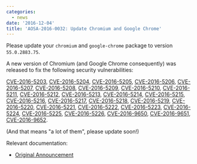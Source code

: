 ```yaml
---
categories:
  - news
date: '2016-12-04'
title: 'AOSA-2016-0032: Update Chromium and Google Chrome'
---
```



Please update your `chromium` and `google-chrome` package to version `55.0.2883.75`.

A new version of Chromium (and Google Chrome consequently) was released to fix the following security vulnerabilities:

[CVE-2016-5203](http://www.cve.mitre.org/cgi-bin/cvename.cgi?name=CVE-2016-5203), [CVE-2016-5204](http://www.cve.mitre.org/cgi-bin/cvename.cgi?name=CVE-2016-5204), [CVE-2016-5205](http://www.cve.mitre.org/cgi-bin/cvename.cgi?name=CVE-2016-5205), [CVE-2016-5206](http://www.cve.mitre.org/cgi-bin/cvename.cgi?name=CVE-2016-5206), [CVE-2016-5207](http://www.cve.mitre.org/cgi-bin/cvename.cgi?name=CVE-2016-5207), [CVE-2016-5208](http://www.cve.mitre.org/cgi-bin/cvename.cgi?name=CVE-2016-5208), [CVE-2016-5209](http://www.cve.mitre.org/cgi-bin/cvename.cgi?name=CVE-2016-5209), [CVE-2016-5210](http://www.cve.mitre.org/cgi-bin/cvename.cgi?name=CVE-2016-5210), [CVE-2016-5211](http://www.cve.mitre.org/cgi-bin/cvename.cgi?name=CVE-2016-5211), [CVE-2016-5212](http://www.cve.mitre.org/cgi-bin/cvename.cgi?name=CVE-2016-5212), [CVE-2016-5213](http://www.cve.mitre.org/cgi-bin/cvename.cgi?name=CVE-2016-5213), [CVE-2016-5214](http://www.cve.mitre.org/cgi-bin/cvename.cgi?name=CVE-2016-5214), [CVE-2016-5215](http://www.cve.mitre.org/cgi-bin/cvename.cgi?name=CVE-2016-5215), [CVE-2016-5216](http://www.cve.mitre.org/cgi-bin/cvename.cgi?name=CVE-2016-5216), [CVE-2016-5217](http://www.cve.mitre.org/cgi-bin/cvename.cgi?name=CVE-2016-5217), [CVE-2016-5218](http://www.cve.mitre.org/cgi-bin/cvename.cgi?name=CVE-2016-5218), [CVE-2016-5219](http://www.cve.mitre.org/cgi-bin/cvename.cgi?name=CVE-2016-5219), [CVE-2016-5220](http://www.cve.mitre.org/cgi-bin/cvename.cgi?name=CVE-2016-5220), [CVE-2016-5221](http://www.cve.mitre.org/cgi-bin/cvename.cgi?name=CVE-2016-5221), [CVE-2016-5222](http://www.cve.mitre.org/cgi-bin/cvename.cgi?name=CVE-2016-5222), [CVE-2016-5223](http://www.cve.mitre.org/cgi-bin/cvename.cgi?name=CVE-2016-5223), [CVE-2016-5224](http://www.cve.mitre.org/cgi-bin/cvename.cgi?name=CVE-2016-5224), [CVE-2016-5225](http://www.cve.mitre.org/cgi-bin/cvename.cgi?name=CVE-2016-5225), [CVE-2016-5226](http://www.cve.mitre.org/cgi-bin/cvename.cgi?name=CVE-2016-5226), [CVE-2016-9650](http://www.cve.mitre.org/cgi-bin/cvename.cgi?name=CVE-2016-9650), [CVE-2016-9651](http://www.cve.mitre.org/cgi-bin/cvename.cgi?name=CVE-2016-9651), [CVE-2016-9652](http://www.cve.mitre.org/cgi-bin/cvename.cgi?name=CVE-2016-9652).

(And that means "a lot of them", please update soon!)

Relevant documentation:

- [Original Announcement](https://googlechromereleases.blogspot.com/2016/12/stable-channel-update-for-desktop.html)